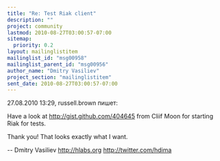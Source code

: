 ```yaml
---
title: "Re: Test Riak client"
description: ""
project: community
lastmod: 2010-08-27T03:00:57-07:00
sitemap:
  priority: 0.2
layout: mailinglistitem
mailinglist_id: "msg00958"
mailinglist_parent_id: "msg00956"
author_name: "Dmitry Vasiliev"
project_section: "mailinglistitem"
sent_date: 2010-08-27T03:00:57-07:00
---
```


27.08.2010 13:29, russell.brown пишет:

Have a look at http://gist.github.com/404645 from Cliif Moon for
starting Riak for tests.


Thank you! That looks exactly what I want.

--
Dmitry Vasiliev 
http://hlabs.org
http://twitter.com/hdima

